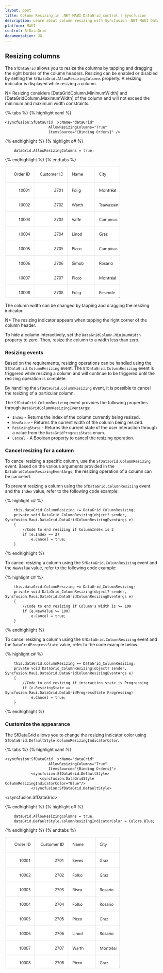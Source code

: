 ```yaml
---
layout: post
title: Column Resizing in .NET MAUI DataGrid control | Syncfusion
description: Learn about column resizing with Syncfusion .NET MAUI DataGrid (SfDataGrid) control.
platform: MAUI
control: SfDataGrid
documentation: UG
---
```


## Resizing columns

The `SfDataGrid` allows you to resize the columns by tapping and dragging the right border of the column headers. Resizing can be enabled or disabled by setting the `SfDataGrid.AllowResizingColumns` property. A resizing indicator is displayed while resizing a column.

N> Resizing considers [DataGridColumn.MinimumWidth] and [DataGridColumn.MaximumWidth] of the column and will not exceed the minimum and maximum width constraints.

{% tabs %}
{% highlight xaml %}

    <syncfusion:SfDataGrid  x:Name="dataGrid"
                        AllowResizingColumns="True"
                        ItemsSource="{Binding Orders}" />

{% endhighlight %}
{% highlight c# %}

        dataGrid.AllowResizingColumns = true;

{% endhighlight %}
{% endtabs %}

![DataGrid with column resizing](Images\column-resizing\maui-datagrid-column-resizing.gif)

The column width can be changed by tapping and dragging the resizing indicator.

N> The resizing indicator appears when tapping the right corner of the column header.

To hide a column interactively, set the `DataGridColumn.MinimumWidth` property to zero. Then, resize the column to a width less than zero.

### Resizing events

Based on the requirements, resizing operations can be handled using the `SfDataGrid.ColumnResizing` event. The `SfDataGrid.ColumnResizing` event is triggered while resizing a column and will continue to be triggered until the resizing operation is complete.

By handling the `SfDataGrid.ColumnResizing` event, it is possible to cancel the resizing of a particular column.

The `SfDataGrid.ColumnResizing` event provides the following properties through `DataGridColumnResizingEventArgs`:

* `Index` - Returns the index of the column currently being resized.
* `NewValue` - Returns the current width of the column being resized.
* `ResizingState` - Returns the current state of the user interaction through a value from the `DataGridProgressState` enum.
* `Cancel` - A Boolean property to cancel the resizing operation.

### Cancel resizing for a column

To cancel resizing a specific column, use the `SfDataGrid.ColumnResizing` event. Based on the various arguments provided in the `DataGridColumnResizingEventArgs`, the resizing operation of a column can be canceled.

To prevent resizing a column using the `SfDataGrid.ColumnResizing` event and the `Index` value, refer to the following code example:

{% highlight c# %}

        this.dataGrid.ColumnResizing += DataGrid_ColumnResizing;
        private void DataGrid_ColumnResizing(object? sender, Syncfusion.Maui.DataGrid.DataGridColumnResizingEventArgs e)
        {
            //Code to end resizing if ColumnIndex is 2
            if (e.Index == 2)
                e.Cancel = true;
        }

{% endhighlight %}

To cancel resizing a column using the `SfDataGrid.ColumnResizing` event and the `NewValue` value, refer to the following code example:

{% highlight c# %}

        this.dataGrid.ColumnResizing += DataGrid_ColumnResizing;
        private void DataGrid_ColumnResizing(object? sender, Syncfusion.Maui.DataGrid.DataGridColumnResizingEventArgs e)
        {
            //Code to end resizing if Column's Width is >= 100
            if (e.NewValue >= 100)
                e.Cancel = true;
        }

{% endhighlight %}

To cancel resizing a column using the `SfDataGrid.ColumnResizing` event and the `DataGridProgressState` value, refer to the code example below:

{% highlight c# %}

        this.dataGrid.ColumnResizing += DataGrid_ColumnResizing;
        private void DataGrid_ColumnResizing(object? sender, Syncfusion.Maui.DataGrid.DataGridColumnResizingEventArgs e)
        {
            //Code to end resizing if interaction state is Progressing
            if (e.ResizingState == Syncfusion.Maui.DataGrid.DataGridProgressState.Progressing)
                e.Cancel = true;
        }

{% endhighlight %}

### Customize the appearance

The SfDataGrid allows you to change the resizing indicator color using `SfDataGrid.DefaultStyle.ColumnResizingIndicatorColor`.

{% tabs %}
{% highlight xaml %}

    <syncfusion:SfDataGrid  x:Name="dataGrid"
                        AllowResizingColumns="True"
                        ItemsSource="{Binding Orders}">
                <syncfusion:SfDataGrid.DefaultStyle>
                    <syncfusion:DataGridStyle ColumnResizingIndicatorColor="Blue"/>
                </syncfusion:SfDataGrid.DefaultStyle>
   </syncfusion:SfDataGrid>

{% endhighlight %}
{% highlight c# %}

        dataGrid.AllowResizingColumns = true;
        dataGrid.DefaultStyle.ColumnResizingIndicatorColor = Colors.Blue;

{% endhighlight %}
{% endtabs %}

![DataGrid with column resizing indicator color](Images\column-resizing\maui-datagrid-column-resizing-indicator-color.gif)